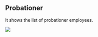 ## Probationer

It shows the list of probationer employees.

![](http://docs.risersoft.com/hrmnirvana/ImagesExt/image8_240.jpg)

